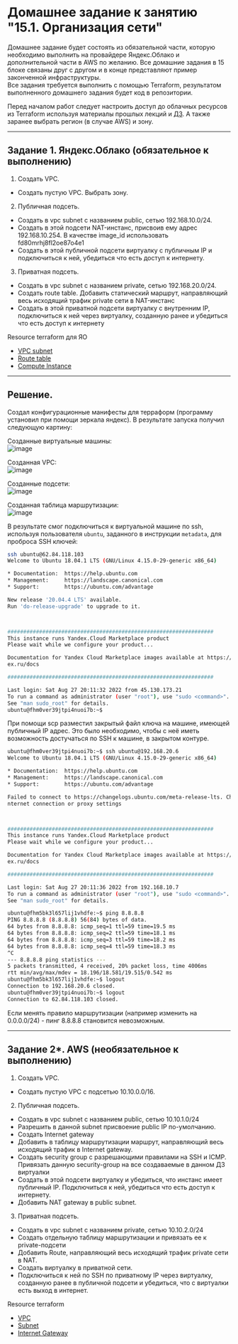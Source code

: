 # Домашнее задание к занятию "15.1. Организация сети"

Домашнее задание будет состоять из обязательной части, которую необходимо выполнить на провайдере Яндекс.Облако и дополнительной части в AWS по желанию. Все домашние задания в 15 блоке связаны друг с другом и в конце представляют пример законченной инфраструктуры.  
Все задания требуется выполнить с помощью Terraform, результатом выполненного домашнего задания будет код в репозитории. 

Перед началом работ следует настроить доступ до облачных ресурсов из Terraform используя материалы прошлых лекций и [ДЗ](https://github.com/netology-code/virt-homeworks/tree/master/07-terraform-02-syntax ). А также заранее выбрать регион (в случае AWS) и зону.

---
## Задание 1. Яндекс.Облако (обязательное к выполнению)

1. Создать VPC.
- Создать пустую VPC. Выбрать зону.
2. Публичная подсеть.
- Создать в vpc subnet с названием public, сетью 192.168.10.0/24.
- Создать в этой подсети NAT-инстанс, присвоив ему адрес 192.168.10.254. В качестве image_id использовать fd80mrhj8fl2oe87o4e1
- Создать в этой публичной подсети виртуалку с публичным IP и подключиться к ней, убедиться что есть доступ к интернету.
3. Приватная подсеть.
- Создать в vpc subnet с названием private, сетью 192.168.20.0/24.
- Создать route table. Добавить статический маршрут, направляющий весь исходящий трафик private сети в NAT-инстанс
- Создать в этой приватной подсети виртуалку с внутренним IP, подключиться к ней через виртуалку, созданную ранее и убедиться что есть доступ к интернету

Resource terraform для ЯО
- [VPC subnet](https://registry.terraform.io/providers/yandex-cloud/yandex/latest/docs/resources/vpc_subnet)
- [Route table](https://registry.terraform.io/providers/yandex-cloud/yandex/latest/docs/resources/vpc_route_table)
- [Compute Instance](https://registry.terraform.io/providers/yandex-cloud/yandex/latest/docs/resources/compute_instance)
---
## Решение.
Создал конфигурационные манифесты для терраформ (программу установил при помощи зеркала яндекс). В результате запуска получил следующую картину:  

Созданные виртуальные машины:  
![image](https://user-images.githubusercontent.com/68470186/187047396-16df596b-430f-49fa-a4a6-b13151b6e9f0.png)  
  
Созданная VPC:  
![image](https://user-images.githubusercontent.com/68470186/187047413-1915f8aa-e1ab-49a9-8c91-914b0cf16a37.png)  

Созданные подсети:  
![image](https://user-images.githubusercontent.com/68470186/187047422-c6ae4a6f-8698-416d-ae17-29d8fef7d475.png)  

Созданная таблица маршрутизации:  
![image](https://user-images.githubusercontent.com/68470186/187047431-13459dbd-44a5-4362-99eb-8e2282955613.png)

В результате смог подключиться к виртуальной машине по ssh, используя пользователя ``ubuntu``, заданного в инструкции ``metadata``, для проброса SSH ключей:
```bash
ssh ubuntu@62.84.118.103
Welcome to Ubuntu 18.04.1 LTS (GNU/Linux 4.15.0-29-generic x86_64) 

* Documentation:  https://help.ubuntu.com 
* Management:     https://landscape.canonical.com 
* Support:        https://ubuntu.com/advantage 

New release '20.04.4 LTS' available. 
Run 'do-release-upgrade' to upgrade to it. 



################################################################# 
This instance runs Yandex.Cloud Marketplace product 
Please wait while we configure your product... 

Documentation for Yandex Cloud Marketplace images available at https://cloud.yand
ex.ru/docs 

################################################################# 

Last login: Sat Aug 27 20:11:32 2022 from 45.130.173.21 
To run a command as administrator (user "root"), use "sudo <command>". 
See "man sudo_root" for details. 
ubuntu@fhm0ver39jtpi4nuoi7b:~$
```
При помощи scp разместил закрытый файл ключа на машине, имеющей публичный IP адрес. Это было необходимо, чтобы с неё иметь возможность достучаться по SSH к машине, в закрытом контуре.

```bash
ubuntu@fhm0ver39jtpi4nuoi7b:~$ ssh ubuntu@192.168.20.6 
Welcome to Ubuntu 18.04.1 LTS (GNU/Linux 4.15.0-29-generic x86_64) 

* Documentation:  https://help.ubuntu.com 
* Management:     https://landscape.canonical.com 
* Support:        https://ubuntu.com/advantage 

Failed to connect to https://changelogs.ubuntu.com/meta-release-lts. Check your I
nternet connection or proxy settings 



################################################################# 
This instance runs Yandex.Cloud Marketplace product 
Please wait while we configure your product... 

Documentation for Yandex Cloud Marketplace images available at https://cloud.yand
ex.ru/docs 

################################################################# 

Last login: Sat Aug 27 20:11:36 2022 from 192.168.10.7 
To run a command as administrator (user "root"), use "sudo <command>". 
See "man sudo_root" for details. 

ubuntu@fhm5bk3l657lij1vhdfe:~$ ping 8.8.8.8 
PING 8.8.8.8 (8.8.8.8) 56(84) bytes of data. 
64 bytes from 8.8.8.8: icmp_seq=1 ttl=59 time=19.5 ms 
64 bytes from 8.8.8.8: icmp_seq=2 ttl=59 time=18.1 ms 
64 bytes from 8.8.8.8: icmp_seq=3 ttl=59 time=18.2 ms 
64 bytes from 8.8.8.8: icmp_seq=4 ttl=59 time=18.3 ms 
^C 
--- 8.8.8.8 ping statistics --- 
5 packets transmitted, 4 received, 20% packet loss, time 4006ms 
rtt min/avg/max/mdev = 18.196/18.581/19.515/0.542 ms 
ubuntu@fhm5bk3l657lij1vhdfe:~$ logout 
Connection to 192.168.20.6 closed. 
ubuntu@fhm0ver39jtpi4nuoi7b:~$ logout 
Connection to 62.84.118.103 closed.
```
Если менять правило маршрутизации (например изменить на 0.0.0.0/24) - пинг 8.8.8.8 становится невозможным. 

---
## Задание 2*. AWS (необязательное к выполнению)

1. Создать VPC.
- Cоздать пустую VPC с подсетью 10.10.0.0/16.
2. Публичная подсеть.
- Создать в vpc subnet с названием public, сетью 10.10.1.0/24
- Разрешить в данной subnet присвоение public IP по-умолчанию. 
- Создать Internet gateway 
- Добавить в таблицу маршрутизации маршрут, направляющий весь исходящий трафик в Internet gateway.
- Создать security group с разрешающими правилами на SSH и ICMP. Привязать данную security-group на все создаваемые в данном ДЗ виртуалки
- Создать в этой подсети виртуалку и убедиться, что инстанс имеет публичный IP. Подключиться к ней, убедиться что есть доступ к интернету.
- Добавить NAT gateway в public subnet.
3. Приватная подсеть.
- Создать в vpc subnet с названием private, сетью 10.10.2.0/24
- Создать отдельную таблицу маршрутизации и привязать ее к private-подсети
- Добавить Route, направляющий весь исходящий трафик private сети в NAT.
- Создать виртуалку в приватной сети.
- Подключиться к ней по SSH по приватному IP через виртуалку, созданную ранее в публичной подсети и убедиться, что с виртуалки есть выход в интернет.

Resource terraform
- [VPC](https://registry.terraform.io/providers/hashicorp/aws/latest/docs/resources/vpc)
- [Subnet](https://registry.terraform.io/providers/hashicorp/aws/latest/docs/resources/subnet)
- [Internet Gateway](https://registry.terraform.io/providers/hashicorp/aws/latest/docs/resources/internet_gateway)
